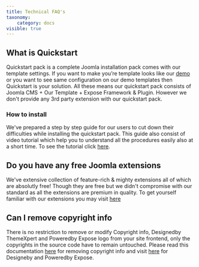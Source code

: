 ```yaml
---
title: Technical FAQ's
taxonomy:
    category: docs
visible: true
---
```


## What is Quickstart
Quickstart pack is a complete Joomla installation pack comes with our template settings. If you want to make you’re template looks like our <a href="http://demo.themexpert.com/" target="_blank">demo</a> or you want to see same configuration on our demo templates then Quickstart is your solution. All these means our quickstart pack consists of Joomla CMS + Our Template + Expose Framework & Plugin. However we don't provide any 3rd party extension with our quickstart pack.

### How to install
We've prepared a step by step guide for our users to cut down their difficulties while installing the quickstart pack. This guide also consist of video tutorial which help you to understand all the procedures easily also at a short time. To see the tutorial click <a href="http://www.themexpert.com/documentation/tutorials/how-to-install-quickstart-pack" target="_blank">here</a>.

## Do you have any free Joomla extensions
We've extensive collection of feature-rich & mighty extensions all of which are absolutly free! Though they are free but we didn't compromise with our standard as all the extensions are premium in quality. To get yourself familiar with our extensions you may visit [here](http://www.themexpert.com/joomla-extensions)

## Can I remove copyright info
There is no restriction to remove or modify Copyright info, Designedby ThemeXpert and Poweredby Expose logo from your site frontend, only the copyrights in the source code have to remain untouched. Please read this documentation [here](how-to-edit-copyright-info-and-social-widget) for removing copyright info and visit [here](how-to-remove-designed-by-and-powered-by-logo) for Designeby and Poweredby Expose.